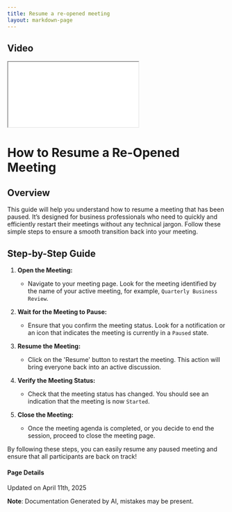 ```yaml
---
title: Resume a re-opened meeting
layout: markdown-page
---
```


## Video 
<div class="container my-5">
	<div class="embed-responsive embed-responsive-16by9">
		<iframe class="embed-responsive-item" src="..\media\meetings\resume_a_re_opened_meeting\Resume_a_re_opened_meeting.webm" allowfullscreen></iframe>
	</div>
</div>

# How to Resume a Re-Opened Meeting

## Overview
This guide will help you understand how to resume a meeting that has been paused. It’s designed for business professionals who need to quickly and efficiently restart their meetings without any technical jargon. Follow these simple steps to ensure a smooth transition back into your meeting.

## Step-by-Step Guide

1. **Open the Meeting:**
   - Navigate to your meeting page. Look for the meeting identified by the name of your active meeting, for example, `Quarterly Business Review`. 

2. **Wait for the Meeting to Pause:**
   - Ensure that you confirm the meeting status. Look for a notification or an icon that indicates the meeting is currently in a `Paused` state.

3. **Resume the Meeting:**
   - Click on the 'Resume' button to restart the meeting. This action will bring everyone back into an active discussion.

4. **Verify the Meeting Status:**
   - Check that the meeting status has changed. You should see an indication that the meeting is now `Started`.

5. **Close the Meeting:**
   - Once the meeting agenda is completed, or you decide to end the session, proceed to close the meeting page.

By following these steps, you can easily resume any paused meeting and ensure that all participants are back on track!

#### Page Details
Updated on April 11th, 2025

**Note**: Documentation Generated by AI, mistakes may be present.